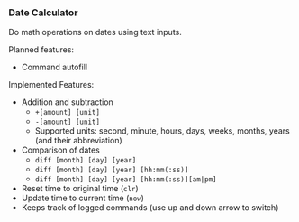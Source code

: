 ### Date Calculator

Do math operations on dates using text inputs.

Planned features:
- Command autofill

Implemented Features:
- Addition and subtraction
    - `+[amount] [unit]`
    - `-[amount] [unit]`
    - Supported units: second, minute, hours, days, weeks, months, years (and their abbreviation)
- Comparison of dates
    - `diff [month] [day] [year]`
    - `diff [month] [day] [year] [hh:mm(:ss)]`
    - `diff [month] [day] [year] [hh:mm(:ss)][am|pm]`
- Reset time to original time (`clr`)
- Update time to current time (`now`)
- Keeps track of logged commands (use up and down arrow to switch)

